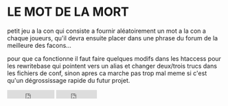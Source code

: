 # LE MOT DE LA MORT

petit jeu a la con qui consiste a fournir aléatoirement un mot a la con
a chaque joueurs, qu'il devra ensuite placer dans une phrase du forum de 
la meilleure des facons...


pour que ca fonctionne il faut faire quelques modifs dans les htaccess pour les 
rewritebase qui pointent vers un alias et changer deux/trois trucs dans les 
fichiers de conf, sinon apres ca marche pas trop mal meme si c'est qu'un 
dégrossissage rapide du futur projet.

<iframe src="http://lleixat.github.com/github-buttons/github-btn.html?user=lleixat&repo=github-buttons&type=watch&count=true"
  allowtransparency="true" frameborder="0" scrolling="0" width="110px" height="20px"></iframe>

<iframe src="http://lleixat.github.com/github-buttons/github-btn.html?user=lleixat&repo=github-buttons&type=fork&count=true"
  allowtransparency="true" frameborder="0" scrolling="0" width="95px" height="20px"></iframe>

